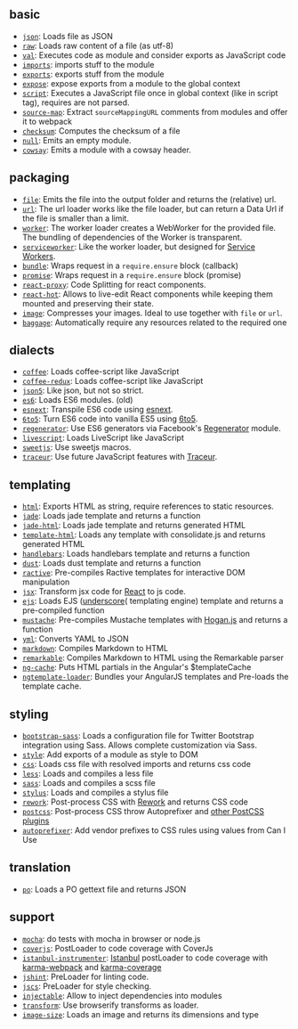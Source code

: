 ## basic

* [`json`](https://github.com/webpack/json-loader): Loads file as JSON
* [`raw`](https://github.com/webpack/raw-loader): Loads raw content of a file (as utf-8)
* [`val`](https://github.com/webpack/val-loader): Executes code as module and consider exports as JavaScript code
* [`imports`](https://github.com/webpack/imports-loader): imports stuff to the module
* [`exports`](https://github.com/webpack/exports-loader): exports stuff from the module
* [`expose`](https://github.com/webpack/expose-loader): expose exports from a module to the global context
* [`script`](https://github.com/webpack/script-loader): Executes a JavaScript file once in global context (like in script tag), requires are not parsed.
* [`source-map`](https://github.com/webpack/source-map-loader): Extract `sourceMappingURL` comments from modules and offer it to webpack
* [`checksum`](https://github.com/naturalatlas/checksum-loader): Computes the checksum of a file
* [`null`](https://github.com/webpack/null-loader): Emits an empty module.
* [`cowsay`](https://github.com/nelix/cowsay-loader): Emits a module with a cowsay header.

## packaging

* [`file`](https://github.com/webpack/file-loader): Emits the file into the output folder and returns the (relative) url.
* [`url`](https://github.com/webpack/url-loader): The url loader works like the file loader, but can return a Data Url if the file is smaller than a limit.
* [`worker`](https://github.com/webpack/worker-loader): The worker loader creates a WebWorker for the provided file. The bundling of dependencies of the Worker is transparent.
* [`serviceworker`](https://github.com/markdalgleish/serviceworker-loader): Like the worker loader, but designed for [Service Workers](http://www.w3.org/TR/service-workers).
* [`bundle`](https://github.com/webpack/bundle-loader): Wraps request in a `require.ensure` block (callback)
* [`promise`](https://github.com/gaearon/promise-loader): Wraps request in a `require.ensure` block (promise)
* [`react-proxy`](https://github.com/webpack/react-proxy-loader): Code Splitting for react components.
* [`react-hot`](https://github.com/gaearon/react-hot-loader): Allows to live-edit React components while keeping them mounted and preserving their state.
* [`image`](https://github.com/tcoopman/image-webpack-loader): Compresses your images. Ideal to use together with `file` or `url`.
* [`baggage`](https://github.com/deepsweet/baggage-loader): Automatically require any resources related to the required one

## dialects

* [`coffee`](https://github.com/webpack/coffee-loader): Loads coffee-script like JavaScript
* [`coffee-redux`](https://github.com/webpack/coffee-redux-loader): Loads coffee-script like JavaScript
* [`json5`](https://github.com/webpack/json5-loader): Like json, but not so strict.
* [`es6`](https://github.com/shama/es6-loader): Loads ES6 modules. (old)
* [`esnext`](https://github.com/conradz/esnext-loader): Transpile ES6 code using [esnext](https://github.com/esnext/esnext).
* [`6to5`](https://github.com/Couto/6to5-loader): Turn ES6 code into vanilla ES5 using [6to5](https://github.com/sebmck/6to5).
* [`regenerator`](https://github.com/pjeby/regenerator-loader): Use ES6 generators via Facebook's [Regenerator](http://facebook.github.io/regenerator/) module.
* [`livescript`](https://github.com/appedemic/livescript-loader): Loads LiveScript like JavaScript
* [`sweetjs`](https://github.com/jlongster/sweetjs-loader): Use sweetjs macros. 
* [`traceur`](https://github.com/jupl/traceur-loader): Use future JavaScript features with [Traceur](https://github.com/google/traceur-compiler).

## templating

* [`html`](https://github.com/webpack/html-loader): Exports HTML as string, require references to static resources.
* [`jade`](https://github.com/webpack/jade-loader): Loads jade template and returns a function
* [`jade-html`](https://github.com/bline/jade-html-loader): Loads jade template and returns generated HTML
* [`template-html`](https://github.com/jtangelder/template-html-loader): Loads any template with consolidate.js and returns generated HTML
* [`handlebars`](https://github.com/altano/handlebars-loader): Loads handlebars template and returns a function
* [`dust`](https://github.com/avaly/dust-loader): Loads dust template and returns a function
* [`ractive`](https://github.com/rstacruz/ractive-loader): Pre-compiles Ractive templates for interactive DOM manipulation
* [`jsx`](https://github.com/petehunt/jsx-loader): Transform jsx code for [React](http://facebook.github.io/react/) to js code.
* [`ejs`](https://github.com/okonet/ejs-loader): Loads EJS ([underscore](http://underscorejs.org/#template)( templating engine) template and returns a pre-compiled function
* [`mustache`](https://github.com/deepsweet/mustache-loader): Pre-compiles Mustache templates with [Hogan.js](https://github.com/twitter/hogan.js) and returns a function
* [`yml`](https://github.com/okonet/yml-loader): Converts YAML to JSON
* [`markdown`](https://github.com/peerigon/markdown-loader): Compiles Markdown to HTML
* [`remarkable`](https://github.com/unindented/remarkable-loader): Compiles Markdown to HTML using the Remarkable parser
* [`ng-cache`](https://github.com/teux/ng-cache-loader): Puts HTML partials in the Angular's $templateCache
* [`ngtemplate-loader`](https://github.com/WearyMonkey/ngtemplate-loader): Bundles your AngularJS templates and Pre-loads the template cache.

## styling
* [`bootstrap-sass`](https://github.com/justin808/bootstrap-sass-loader): Loads a configuration file for Twitter Bootstrap integration using Sass. Allows complete customization via Sass.
* [`style`](https://github.com/webpack/style-loader): Add exports of a module as style to DOM
* [`css`](https://github.com/webpack/css-loader): Loads css file with resolved imports and returns css code
* [`less`](https://github.com/webpack/less-loader): Loads and compiles a less file
* [`sass`](https://github.com/jtangelder/sass-loader): Loads and compiles a scss file
* [`stylus`](https://github.com/shama/stylus-loader): Loads and compiles a stylus file
* [`rework`](https://github.com/okonet/rework-loader): Post-process CSS with [Rework](https://github.com/reworkcss/rework) and returns CSS code
* [`postcss`](https://github.com/postcss/postcss-loader): Post-process CSS throw Autoprefixer and [other PostCSS plugins](https://github.com/postcss/postcss#built-with-postcss)
* [`autoprefixer`](https://github.com/passy/autoprefixer-loader): Add vendor prefixes to CSS rules using values from Can I Use

## translation

* [`po`](https://github.com/dschissler/po-loader): Loads a PO gettext file and returns JSON

## support

* [`mocha`](https://github.com/webpack/mocha-loader): do tests with mocha in browser or node.js
* [`coverjs`](https://github.com/webpack/coverjs-loader): PostLoader to code coverage with CoverJs
* [`istanbul-instrumenter`](https://github.com/deepsweet/istanbul-instrumenter-loader): [Istanbul](https://github.com/gotwarlost/istanbul) postLoader to code coverage with [karma-webpack](https://github.com/webpack/karma-webpack) and [karma-coverage](https://github.com/karma-runner/karma-coverage)
* [`jshint`](https://github.com/webpack/jshint-loader): PreLoader for linting code.
* [`jscs`](https://github.com/unindented/jscs-loader): PreLoader for style checking.
* [`injectable`](https://github.com/jauco/webpack-injectable): Allow to inject dependencies into modules
* [`transform`](https://github.com/webpack/transform-loader): Use browserify transforms as loader.
* [`image-size`](https://github.com/patcoll/image-size-loader): Loads an image and returns its dimensions and type